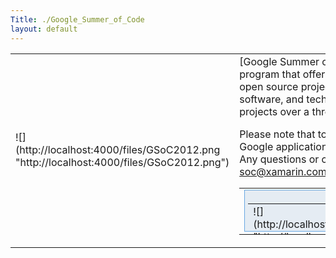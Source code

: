 ```yaml
---
Title: ./Google_Summer_of_Code
layout: default
---
```


<table>
<tr>
<td>
![](http://localhost:4000/files/GSoC2012.png "http://localhost:4000/files/GSoC2012.png")

</td>
<td>
[Google Summer of Code (GSoC)](http://code.google.com/soc/) is a program
that offers student developers stipends to write code for various open
source projects. Google will be working with several open source, free
software, and technology-related groups to identify and fund several
projects over a three month period.

Please note that to apply for GSoC, you will need to go through the
standard Google application process. You do not apply directly to the
Mono Project. Any questions or comments about this program can be sent
to soc@xamarin.com.

<table cellpadding="5">
<tr>
<td>
<div style="padding: 5px; background-color: #E5ECF3; border: 1px solid #67A7E3;-moz-border-radius: 5px; width: 165px; height:55px">
<table>
<tr>
<td>
![](http://localhost:4000/files/Soc_rules48.png "http://localhost:4000/files/Soc_rules48.png")

</td>
<td style="padding-left:5px; font-size: 12pt; font-weight: bold;">
[Rules]({{site.url}}/GSoC_Rules "wikilink")

</td>
</tr>
</table>
</div>
</td>
<td>
<div style="padding: 5px; background-color: #E5ECF3; border: 1px solid #67A7E3;-moz-border-radius: 5px; width: 165px; height:55px">
<table>
<tr>
<td>
![](http://localhost:4000/files/Soc_ideas48.png "http://localhost:4000/files/Soc_ideas48.png")

</td>
<td style="padding-left:5px; font-size: 12pt; font-weight: bold;">
[Project Ideas]({{site.url}}/StudentProjects "wikilink")

</td>
</tr>
</table>
</div>
</td>
<td>
<div style="padding: 5px; background-color: #E5ECF3; border: 1px solid #67A7E3;-moz-border-radius: 5px; width: 165px; height:55px">
<table>
<tr>
<td>
![](http://localhost:4000/files/Soc_history48.png "http://localhost:4000/files/Soc_history48.png")

</td>
<td style="padding-left:5px; font-size: 12pt; font-weight: bold;">
[Previous Years]({{site.url}}/GSoC_Previous_Years "wikilink")

</td>
</tr>
</table>
</div>
</td>
</tr>
</table>
</td>
</tr>
</table>
